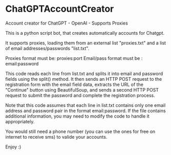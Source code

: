 # ChatGPTAccountCreator
Account creator for ChatGPT - OpenAI - Supports Proxies

This is a python script bot, that creates automatically accounts for Chatgpt.

It supports proxies, loading them from an external list "proxies.txt" and a list of email addresses/passwords "list.txt".

Proxies format must be: proxies:port
Email/pass format must be : email:password

This code reads each line from list.txt and splits it into email and password fields using the split() method. It then sends an HTTP POST request to the registration form with the email field data, extracts the URL of the "Continue" button using BeautifulSoup, and sends a second HTTP POST request to submit the password and complete the registration process.

Note that this code assumes that each line in list.txt contains only one email address and password pair in the format email:password. If the file contains additional information, you may need to modify the code to handle it appropriately.

You would still need a phone number (you can use the ones for free on internet to receive sms) to valide your accounts.

Enjoy :)
